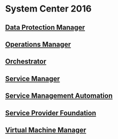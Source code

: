 # System Center 2016
## [Data Protection Manager](dpm/index.md)
## [Operations Manager](scom/index.md)
## [Orchestrator](orchestrator/index.md)
## [Service Manager](scsm/index.md)
## [Service Management Automation](sma/index.md)
## [Service Provider Foundation](spf/index.md)
## [Virtual Machine Manager](vmm/index.md)